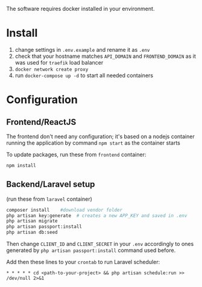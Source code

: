 The software requires docker installed in your environment.

# Install
1. change settings in `.env.example` and rename it as `.env`
2. check that your hostname matches `API_DOMAIN` and `FRONTEND_DOMAIN` as it was used for `traefik` load balancer 
3. `docker network create proxy`
4. run `docker-compose up -d` to start all needed containers

# Configuration
## Frontend/ReactJS
The frontend don't need any configuration; it's based on a nodejs container
running the application by command `npm start` as the container starts

To update packages, run these from `frontend` container:
```bash
npm install 
```

## Backend/Laravel setup 
(run these from `laravel` container)
```bash
composer install    #download vendor folder
php artisan key:generate  # creates a new APP_KEY and saved in .env
php artisan migrate
php artisan passport:install
php artisan db:seed


```
Then change `CLIENT_ID` and `CLIENT_SECRET` in your `.env` accordingly to ones generated by `php artisan passport:install` command used before.

Add then these lines to your `crontab` to run Laravel scheduler:
```
* * * * * cd <path-to-your-project> && php artisan schedule:run >> /dev/null 2>&1
```